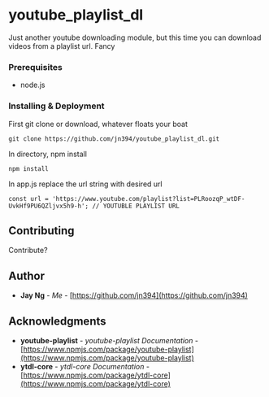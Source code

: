 # youtube_playlist_dl
Just another youtube downloading module, but this time you can download videos from a playlist url. Fancy

### Prerequisites

* node.js

### Installing & Deployment

First git clone or download, whatever floats your boat

```
git clone https://github.com/jn394/youtube_playlist_dl.git
```

In directory, npm install

```
npm install 
```

In app.js replace the url string with desired url

```
const url = 'https://www.youtube.com/playlist?list=PLRoozqP_wtDF-UvkHf9PU6QZljvx5h9-h'; // YOUTUBLE PLAYLIST URL 
```

## Contributing

 Contribute?

## Author

* **Jay Ng** - *Me* - [https://github.com/jn394](https://github.com/jn394)

## Acknowledgments

* **youtube-playlist** - *youtube-playlist Documentation* - [https://www.npmjs.com/package/youtube-playlist](https://www.npmjs.com/package/youtube-playlist)
* **ytdl-core** - *ytdl-core Documentation* - [https://www.npmjs.com/package/ytdl-core](https://www.npmjs.com/package/ytdl-core)
